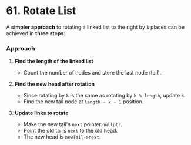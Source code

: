 # 61. Rotate List

A **simpler approach** to rotating a linked list to the right by `k` places can be achieved in **three steps**:

### **Approach**

1. **Find the length of the linked list**

   - Count the number of nodes and store the last node (tail).

2. **Find the new head after rotation**

   - Since rotating by `k` is the same as rotating by `k % length`, update `k`.
   - Find the new tail node at `length - k - 1` position.

3. **Update links to rotate**
   - Make the new tail's `next` pointer `nullptr`.
   - Point the old tail’s `next` to the old head.
   - The new head is `newTail->next`.
